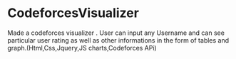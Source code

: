 # CodeforcesVisualizer
  Made a codeforces visualizer . User can input any Username and can see particular user rating as well as other informations in the form of tables and graph.(Html,Css,Jquery,JS charts,Codeforces APi)
